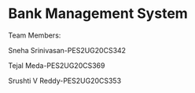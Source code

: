 # Bank Management System
Team Members:

Sneha Srinivasan-PES2UG20CS342

Tejal Meda-PES2UG20CS369

Srushti V Reddy-PES2UG20CS353
